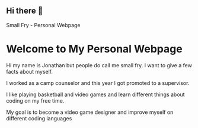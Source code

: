 ## Hi there 👋
<!DOCTYPE html>
<html lang="en">
<head>
<meta charset="UTF-8">
<meta name="viewport" content="width=device-width, initial-scale=1.0">
Small Fry - Personal Webpage 
</head>
<body>
<h1>Welcome to My Personal Webpage</h1>
<p>Hi my name is Jonathan but people do call me small fry. I want to give a few facts about myself.</p>
<p> I worked as a camp counselor and this year I got promoted to a supervisor.</p>
<p> I like playing basketball and video games and learn different things about coding on my free time.</p>
<p> My goal is to become a video game designer and improve myself on different coding languages</p>
</body>
</html>
<!--
**smallfry333/smallfry333** is a ✨ _special_ ✨ repository because its `README.md` (this file) appears on your GitHub profile.

Here are some ideas to get you started:

- 🔭 I’m currently working on ...
- 🌱 I’m currently learning ...
- 👯 I’m looking to collaborate on ...
- 🤔 I’m looking for help with ...
- 💬 Ask me about ...
- 📫 How to reach me: ...
- 😄 Pronouns: ...
- ⚡ Fun fact: ...
-->
